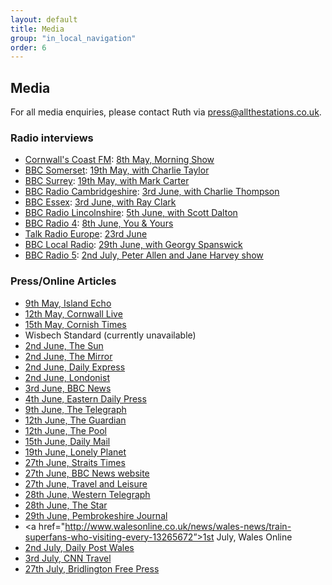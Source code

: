 ```yaml
---
layout: default
title: Media
group: "in_local_navigation"
order: 6
---
```


<h2>Media</h2>
For all media enquiries, please contact Ruth via <a href="mailto:press@allthestations.co.uk">press@allthestations.co.uk</a>.

<h3>Radio interviews</h3>

- <a href="http://www.coastfm.co.uk/" target="_blank">Cornwall&#39;s Coast FM</a>: <a href="/static/audio/CoastFM-2017-05-08.mp3">8th May, Morning Show</a>
- <a href="http://www.bbc.co.uk/bbcsomerset" target="_blank">BBC Somerset</a>: <a href="/static/audio/BBCSomerset-2017-05-19.mp3">19th May, with Charlie Taylor</a>
- <a href="http://www.bbc.co.uk/bbcsurrey" target="_blank">BBC Surrey</a>: <a href="/static/audio/BBCSurrey-2017-05-19.mp3">19th May, with Mark Carter</a>
- <a href="http://www.bbc.co.uk/radiocambridgeshire" target="_blank">BBC Radio Cambridgeshire</a>: <a href="/static/audio/BBCCambridgeshire-2017-06-03.mp3">3rd June, with Charlie Thompson</a>
- <a href="http://www.bbc.co.uk/bbcessex" target="_blank">BBC Essex</a>: <a href="/static/audio/BBCEssex-2017-06-03.mp3">3rd June, with Ray Clark</a>
- <a href="http://www.bbc.co.uk/radiolincolnshire" target="_blank">BBC Radio Lincolnshire</a>: <a href="/static/audio/BBCLincolnshire-2017-06-05.mp3">5th June, with Scott Dalton</a>
- <a href="http://www.bbc.co.uk/radio4" target="_blank">BBC Radio 4</a>: <a href="/static/audio/BBCRadio4-2017-06-08.mp3">8th June, You &amp; Yours</a>
- <a href="http://www.talkradioeurope.com" target="_blank">Talk Radio Europe</a>: <a href="/static/audio/TalkRadioEuropeSpain-2017-06-23.mp3">23rd June</a>
- <a href="http://www.bbc.co.uk/programmes/p02ll9nt" target="_blank">BBC Local Radio</a>: <a href="/static/audio/BBCGeorgyTonight-2017-06-29.mp3">29th June, with Georgy Spanswick</a>
- <a href="http://www.bbc.co.uk/radio5" target="_blank">BBC Radio 5</a>: <a href="/static/audio/BBCRadio5-2017-07-02.mp3">2nd July, Peter Allen and Jane Harvey show</a>

<h3>Press/Online Articles</h3>

- <a href="http://www.islandecho.co.uk/news/stations-project-document-islands-railway" target="_blank">9th May, Island Echo</a>
- <a href="http://www.cornwalllive.com/all-the-stations-project-will-visit-every-railway-in-britain-they-ve-started-in-cornwall/story-30326799-detail/story.html" target="_blank">12th May, Cornwall Live</a>
- <a href="http://www.cornish-times.co.uk/article.cfm?id=110074&headline=Rail%20marathon%20calls%20in%20SE%20Cornwall&sectionIs=news&searchyear=2017" target="_blank">15th May, Cornish Times</a>
- Wisbech Standard (currently unavailable)
- <a href="https://www.thesun.co.uk/travel/3706959/two-trainspotters-are-on-a-record-breaking-mission-to-visit-all-2563-railway-stations-in-britain-this-summer/" target="_blank">2nd June, The Sun</a>
- <a href="http://www.mirror.co.uk/news/uk-news/train-mad-couple-quest-first-10548921" target="_blank">2nd June, The Mirror</a>
- <a href="http://www.express.co.uk/news/uk/812387/Couple-train-journey-visit-EVERY-railway-station-Britain" target="_blank">2nd June, Daily Express</a>
- <a href="http://londonist.com/london/videos/video-all-the-stations" target="_blank">2nd June, Londonist</a>
- <a href="http://www.bbc.co.uk/news/uk-england-cambridgeshire-40124036" target="_blank">3rd June, BBC News</a>
- <a href="http://www.edp24.co.uk/news/next-stop-king-s-lynn-for-couple-visiting-all-of-britain-s-2-563-railway-stations-1-5046916" target="_blank">4th June, Eastern Daily Press</a>
- <a href="http://www.telegraph.co.uk/travel/destinations/europe/united-kingdom/articles/things-we-learned-trying-to-visit-every-train-station-in-britain/">9th June, The Telegraph</a>
- <a href="https://www.theguardian.com/uk-news/shortcuts/2017/jun/12/meet-couple-visiting-every-railway-station-britain">12th June, The Guardian</a>
- <a href="https://www.the-pool.com/news-views/latest-news/2017/24/a-couple-are-trying-to-visit-every-train-station-in-great-britain">12th June, The Pool</a>
- <a href="http://www.dailymail.co.uk/news/article-4605560/Eccentric-couple-visit-country-s-2-563-stations.html">15th June, Daily Mail</a>
- <a href="http://www.lonelyplanet.com/news/2017/06/19/national-rail-great-britain-all-the-stations">19th June, Lonely Planet</a>
- <a href="http://www.straitstimes.com/world/europe/couple-plan-to-visit-all-2563-train-stations-in-britain-in-14-weeks">27th June, Straits Times</a>
- <a href="http://www.bbc.co.uk/news/av/uk-40418506/couple-visiting-all-british-railway-stations">27th June, BBC News website</a>
- <a href="http://www.travelandleisure.com/trip-ideas/bus-train/couple-visiting-every-train-station-in-britain">27th June, Travel and Leisure</a>
- <a href="http://www.westerntelegraph.co.uk/news/15377738.Journey_taking_in_all_UK_train_stations_pulls_into_Haverfordwest/?ref=arc">28th June, Western Telegraph</a>
- <a href="http://www.thestar.co.uk/news/train-mad-couple-set-to-hit-south-yorkshire-in-record-breaking-attempt-to-visit-all-2-563-railway-stations-in-britain-this-summer-1-8619393">28th June, The Star</a>
- <a href="http://www.pembrokeshire-herald.com/36233/london-couple-reach-halfway-point-at-haverfordwest/">29th June, Pembrokeshire Journal</a>
- <a href="http://www.walesonline.co.uk/news/wales-news/train-superfans-who-visiting-every-13265672”>1st July, Wales Online</a>
- <a href="http://www.dailypost.co.uk/news/north-wales-news/train-enthusiasts-reach-north-wales-13270331">2nd July, Daily Post Wales</a>
- <a href="http://edition.cnn.com/travel/article/britain-train-stations-couple-visits/index.html">3rd July, CNN Travel</a>
- <a href="http://www.bridlingtonfreepress.co.uk/news/transport/one-of-the-most-lovely-stations-in-uk-1-8672024">27th July, Bridlington Free Press</a>
